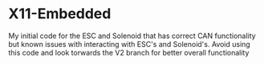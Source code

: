 # X11-Embedded
My initial code for the ESC and Solenoid that has correct CAN functionality but known issues with interacting with ESC's and Solenoid's. Avoid using this code and look torwards the V2 branch for better overall functionality
